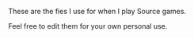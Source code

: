 These are the fies I use for when I play Source games.

Feel free to edit them for your own personal use.
